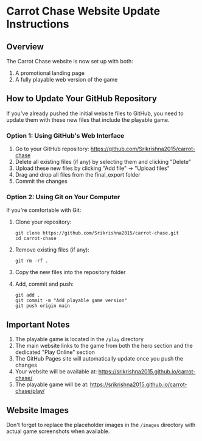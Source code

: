 # Carrot Chase Website Update Instructions

## Overview

The Carrot Chase website is now set up with both:
1. A promotional landing page
2. A fully playable web version of the game

## How to Update Your GitHub Repository

If you've already pushed the initial website files to GitHub, you need to update them with these new files that include the playable game.

### Option 1: Using GitHub's Web Interface

1. Go to your GitHub repository: https://github.com/Srikrishna2015/carrot-chase
2. Delete all existing files (if any) by selecting them and clicking "Delete"
3. Upload these new files by clicking "Add file" → "Upload files"
4. Drag and drop all files from the final_export folder
5. Commit the changes

### Option 2: Using Git on Your Computer

If you're comfortable with Git:

1. Clone your repository:
   ```
   git clone https://github.com/Srikrishna2015/carrot-chase.git
   cd carrot-chase
   ```

2. Remove existing files (if any):
   ```
   git rm -rf .
   ```

3. Copy the new files into the repository folder

4. Add, commit and push:
   ```
   git add .
   git commit -m "Add playable game version"
   git push origin main
   ```

## Important Notes

1. The playable game is located in the `/play` directory
2. The main website links to the game from both the hero section and the dedicated "Play Online" section
3. The GitHub Pages site will automatically update once you push the changes
4. Your website will be available at: https://srikrishna2015.github.io/carrot-chase/
5. The playable game will be at: https://srikrishna2015.github.io/carrot-chase/play/

## Website Images

Don't forget to replace the placeholder images in the `/images` directory with actual game screenshots when available.